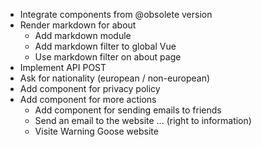 
* Integrate components from @obsolete version
* Render markdown for about
  * Add markdown module
  * Add markdown filter to global Vue
  * Use markdown filter on about page
* Implement API POST
* Ask for nationality (european / non-european)
* Add component for privacy policy
* Add component for more actions
  * Add component for sending emails to friends
  * Send an email to the website ... (right to information)
  * Visite Warning Goose website



